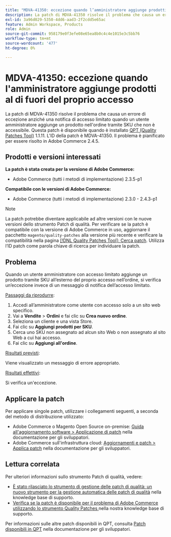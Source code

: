 ```yaml
---
title: "MDVA-41350: eccezione quando l’amministratore aggiunge prodotti che non rientrano nel loro accesso"
description: La patch di MDVA-41350 risolve il problema che causa un errore di eccezione anziché una notifica di accesso limitato quando un utente amministratore aggiunge un prodotto nell'ordine tramite SKU che non è accessibile. Questa patch è disponibile quando è installato [Quality Patches Tool (QPT)](/help/announcements/adobe-commerce-announcements/magento-quality-patches-released-new-tool-to-self-serve-quality-patches.md) 1.1.11. L'ID della patch è MDVA-41350. Il problema è pianificato per essere risolto in Adobe Commerce 2.4.5.
exl-id: 3a96d029-5350-4dd6-aad3-2f2cdd5e65ac
feature: Admin Workspace, Products
role: Admin
source-git-commit: 958179e0f3efe08e65ea8b0c4c4e1015e3c5bb76
workflow-type: tm+mt
source-wordcount: '477'
ht-degree: 0%

---
```


# MDVA-41350: eccezione quando l&#39;amministratore aggiunge prodotti al di fuori del proprio accesso

La patch di MDVA-41350 risolve il problema che causa un errore di eccezione anziché una notifica di accesso limitato quando un utente amministratore aggiunge un prodotto nell&#39;ordine tramite SKU che non è accessibile. Questa patch è disponibile quando è installato [QPT (Quality Patches Tool)](/help/announcements/adobe-commerce-announcements/magento-quality-patches-released-new-tool-to-self-serve-quality-patches.md) 1.1.11. L&#39;ID della patch è MDVA-41350. Il problema è pianificato per essere risolto in Adobe Commerce 2.4.5.

## Prodotti e versioni interessati

**La patch è stata creata per la versione di Adobe Commerce:**

* Adobe Commerce (tutti i metodi di implementazione) 2.3.5-p1

**Compatibile con le versioni di Adobe Commerce:**

* Adobe Commerce (tutti i metodi di implementazione) 2.3.0 - 2.4.3-p1

>[!NOTE]
>
>La patch potrebbe diventare applicabile ad altre versioni con le nuove versioni dello strumento Patch di qualità. Per verificare se la patch è compatibile con la versione di Adobe Commerce in uso, aggiornare il pacchetto `magento/quality-patches` alla versione più recente e verificare la compatibilità nella pagina [[!DNL Quality Patches Tool]: Cerca patch](https://devdocs.magento.com/quality-patches/tool.html#patch-grid). Utilizza l’ID patch come parola chiave di ricerca per individuare la patch.

## Problema

Quando un utente amministratore con accesso limitato aggiunge un prodotto tramite SKU all’esterno del proprio accesso nell’ordine, si verifica un’eccezione invece di un messaggio di notifica dell’accesso limitato.

<u>Passaggi da riprodurre</u>:

1. Accedi all’amministratore come utente con accesso solo a un sito web specifico.
1. Vai a **Vendite** > **Ordini** e fai clic su **Crea nuovo ordine**.
1. Seleziona un cliente e una vista Store.
1. Fai clic su **Aggiungi prodotti per SKU**.
1. Cerca uno SKU non assegnato ad alcun sito Web o non assegnato al sito Web a cui hai accesso.
1. Fai clic su **Aggiungi all&#39;ordine**.

<u>Risultati previsti</u>:

Viene visualizzato un messaggio di errore appropriato.

<u>Risultati effettivi</u>:

Si verifica un&#39;eccezione.

## Applicare la patch

Per applicare singole patch, utilizzare i collegamenti seguenti, a seconda del metodo di distribuzione utilizzato:

* Adobe Commerce o Magento Open Source on-premise: [Guida all&#39;aggiornamento software > Applicazione di patch](https://devdocs.magento.com/guides/v2.4/comp-mgr/patching/mqp.html) nella documentazione per gli sviluppatori.
* Adobe Commerce sull&#39;infrastruttura cloud: [Aggiornamenti e patch > Applica patch](https://devdocs.magento.com/cloud/project/project-patch.html) nella documentazione per gli sviluppatori.

## Lettura correlata

Per ulteriori informazioni sullo strumento Patch di qualità, vedere:

* [È stato rilasciato lo strumento di gestione delle patch di qualità: un nuovo strumento per la gestione automatica delle patch di qualità](/help/announcements/adobe-commerce-announcements/magento-quality-patches-released-new-tool-to-self-serve-quality-patches.md) nella knowledge base di supporto.
* [Verifica se la patch è disponibile per il problema di Adobe Commerce utilizzando lo strumento Quality Patches ](/help/support-tools/patches-available-in-qpt-tool/check-patch-for-magento-issue-with-magento-quality-patches.md) nella nostra knowledge base di supporto.

Per informazioni sulle altre patch disponibili in QPT, consulta [Patch disponibili in QPT](https://devdocs.magento.com/quality-patches/tool.html#patch-grid) nella documentazione per gli sviluppatori.
